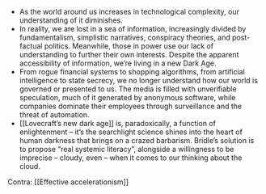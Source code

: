 
- As the world around us increases in technological complexity, our understanding of it diminishes. 
- In reality, we are lost in a sea of information, increasingly divided by fundamentalism, simplistic narratives, conspiracy theories, and post-factual politics. Meanwhile, those in power use our lack of understanding to further their own interests. Despite the apparent accessibility of information, we’re living in a new Dark Age.
- From rogue financial systems to shopping algorithms, from artificial intelligence to state secrecy, we no longer understand how our world is governed or presented to us. The media is filled with unverifiable speculation, much of it generated by anonymous software, while companies dominate their employees through surveillance and the threat of automation.
- [[Lovecraft’s new dark age]] is, paradoxically, a function of enlightenment – it’s the searchlight science shines into the heart of human darkness that brings on a crazed barbarism. Bridle’s solution is to propose “real systemic literacy”, alongside a willingness to be imprecise – cloudy, even – when it comes to our thinking about the cloud.

Contra: [[Effective accelerationism]]